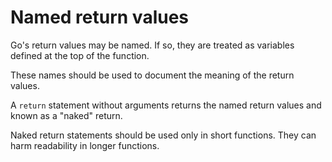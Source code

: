 # Named return values

Go's return values may be named. If so, they are treated as variables defined at the top of the function.

These names should be used to document the meaning of the return values.

A `return` statement without arguments returns the named return values and known as a "naked" return.

Naked return statements should be used only in short functions. They can harm readability in longer functions.

